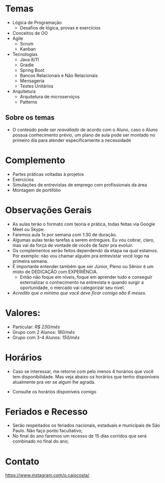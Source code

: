 # Temas

- Lógica de Programação
  - Desafios de lógica, provas e exercícios
- Conceitos de OO
- Agile
  - Scrum
  - Kanban
- Tecnologias
  - Java 8/11
  - Gradle
  - Spring Boot
  - Bancos Relacionais e Não Relacionais
  - Mensageria
  - Testes Unitários
- Arquitetura
  - Arquitetura de microserviços
  - Patterns

## Sobre os temas
- O conteúdo pode ser *reavaliado* de acordo com o Aluno, caso o Aluno possua conhecimento prévio, um plano de aula pode ser montado no primeiro dia para atender especificamente a necessidade

# Complemento

- Partes práticas voltadas à projetos
- Exercícios
- Simulações de entrevistas de emprego com profissionais da área
- Montagem de portifólio


# Observações Gerais
- As aulas terão o formato com teoria e prática, todas feitas via Google Meet ou Skype.
- Faremos aula 1x por semana com 1:30 de duração.
- Algumas aulas terão tarefas a serem entregues. Eu vou cobrar, claro, mas vai da força de vontade de vocês de fazer pra evoluir.
- Os complementos serão feitos dependendo da etapa na qual estamos. Por exemplo: não vou chamar alguém pra entrevistar você logo na primeira semana.
- É importante entender também que ser Júnior, Pleno ou Sênior é um misto de DEDICAÇÃO com EXPERIÊNCIA.
  - Então não foque em níveis, foque em aprender tudo e conseguir externalizar o conhecimento na entrevista e quando surgir a oportunidade, o mercado vai categorizar seu nível.
- *Acredito que o mínimo que você deve ficar comigo são 6 meses.*

# Valores:

- Particular: *R$ 230/mês*
- Grupo com 2 Alunos: *180/mês*
- Grupo com 3-4 Alunos: *150/mês*

# Horários

- Caso se interessar, me retorne com pelo menos 4 horários que você tem disponibilidade. Mas veja abaixo os horários que tenho disponíveis atualmente pra ver se algum lhe agrada.

- Consulte os horários disponíveis comigo

# Feriados e Recesso

- Serão respeitados os feriados nacionais, estaduais e municipais de São Paulo. Não faço ponto facultativo;
- No final do ano faremos um recesso de 15 dias corridos que será combinado no final do ano;

# Contato
https://www.instagram.com/o.caiocosta/
